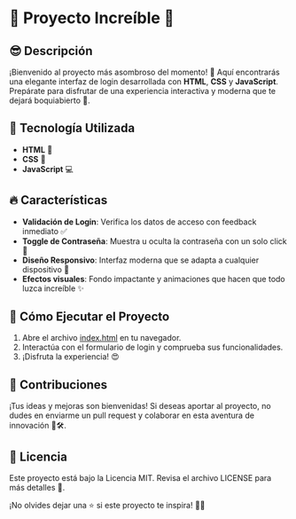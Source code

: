 # 🚀 Proyecto Increíble 🎉

## 😎 Descripción

¡Bienvenido al proyecto más asombroso del momento! 🌟 Aquí encontrarás una elegante interfaz de login desarrollada con **HTML**, **CSS** y **JavaScript**. Prepárate para disfrutar de una experiencia interactiva y moderna que te dejará boquiabierto 🤩.

## 🚀 Tecnología Utilizada

-   **HTML** 📝
-   **CSS** 🎨
-   **JavaScript** 💻

## 🔥 Características

-   **Validación de Login**: Verifica los datos de acceso con feedback inmediato ✅
-   **Toggle de Contraseña**: Muestra u oculta la contraseña con un solo click 👀
-   **Diseño Responsivo**: Interfaz moderna que se adapta a cualquier dispositivo 📱
-   **Efectos visuales**: Fondo impactante y animaciones que hacen que todo luzca increíble ✨

## 🎯 Cómo Ejecutar el Proyecto

1. Abre el archivo [index.html](index.html) en tu navegador.
2. Interactúa con el formulario de login y comprueba sus funcionalidades.
3. ¡Disfruta la experiencia! 😍

## 🤝 Contribuciones

¡Tus ideas y mejoras son bienvenidas! Si deseas aportar al proyecto, no dudes en enviarme un pull request y colaborar en esta aventura de innovación 🚀🛠️.

## 📄 Licencia

Este proyecto está bajo la Licencia MIT. Revisa el archivo LICENSE para más detalles 📜.

¡No olvides dejar una ⭐ si este proyecto te inspira! 🙌✨
